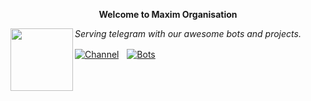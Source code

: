 <div align="center">
  
 **Welcome to Maxim Organisation** </div>

<img src="https://telegra.ph/file/3e079b02a760f1dadaa38.png" width="100" align="left"/>


*Serving telegram with our awesome bots and projects.*

[![Channel](https://img.shields.io/badge/Channel-2CA5E0?style=for-the-badge&logo=telegram&logoColor=white)](https://telegram.me/MaximXBots)ㅤ[![Bots](https://img.shields.io/badge/Bots-2CA5E0?style=for-the-badge&logo=telegram&logoColor=white)](https://t.me/MaximXBots/28)
<br><br><br><br>
